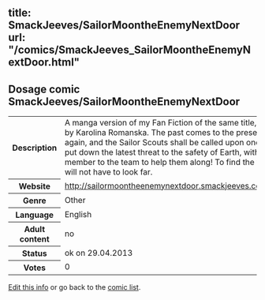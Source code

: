 title: SmackJeeves/SailorMoontheEnemyNextDoor
url: "/comics/SmackJeeves_SailorMoontheEnemyNextDoor.html"
---
Dosage comic SmackJeeves/SailorMoontheEnemyNextDoor
-----------------------------------------

<p id="msg"></p>
<script type="text/javascript">
if (window.location.search === '?edit_info_mail=sent_ok') {
  var elem = document.getElementById("msg");
  elem.innerHTML = 'Edited information sucessfully sent.';
  elem.className = 'ok';
}
</script>
<table class="comicinfo">
<tr>
<th>Description</th><td>A manga version of my Fan Fiction of the same title, art work by Karolina Romanska. The past comes to the present yet again, and the Sailor Scouts shall be called upon once again to put down the latest threat to the safety of Earth, with a new member to the team to help them along! To find the threat, they will not have to look far.</td>
</tr>
<tr>
<th>Website</th><td><a href="http://sailormoontheenemynextdoor.smackjeeves.com/comics/">http://sailormoontheenemynextdoor.smackjeeves.com/comics/</a></td>
</tr>
<tr>
<th>Genre</th><td>Other</td>
</tr>
<tr>
<th>Language</th><td>English</td>
</tr>
<tr>
<th>Adult content</th><td>no</td>
</tr>
<tr>
<th>Status</th><td>ok on 29.04.2013</td>
</tr>
<tr>
<th>Votes</th><td>0</td>
</tr>
</table>

[Edit this info](SmackJeeves_SailorMoontheEnemyNextDoor_edit.html) or go back to the [comic list](../comic-index.html).
